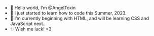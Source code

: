 - 👋 Hello world, I’m @AngelToxin
- 💞️ I just started to learn how to code this Summer, 2023.
- 🌱 I’m currently beginning with HTML, and will be learning CSS and JavaScript next..
- ✨ Wish me luck! <3



<!---
AngelToxin/AngelToxin is a ✨ special ✨ repository because its `README.md` (this file) appears on your GitHub profile.
You can click the Preview link to take a look at your changes.
--->
